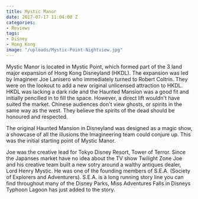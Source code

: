 ```yaml
---
title: Mystic Manor
date: 2017-07-17 11:04:00 Z
categories:
- Reviews
tags:
- Disney
- Hong Kong
image: "/uploads/Mystic-Point-Nightview.jpg"
---
```


Mystic Manor is located in Mystic Point, which formed part of the 3 land major expansion of Hong Kong Disneyland (HKDL). The expansion was led by Imagineer Joe Lanisero who immediately turned to Robert Coltrin. They were on the lookout to add a new original unlicensed attraction to HKDL. HKDL was lacking a dark ride and the Haunted Mansion was a good fit and initially pencilled in to fill the space. However, a direct lift wouldn't have suited the market. Chinese audiences don't view ghosts, or spirits in the same way as the west. They believe the spirits of the dead should be honoured and respected.

The original Haunted Mansion in Disneyland was designed as a magic show, a showcase of all the illusions the Imagineering team could conjure up. This was the initial starting point of Mystic Manor.

Joe was the creative lead for Tokyo Disney Resort, Tower of Terror. Since the Japanses market have no idea about the TV show Twilight Zone Joe and his creative team built a new sotry around a walthy antiques dealer, Lord Henry Mystic. He was one of the founding members of S.E.A. (Society of Explorers and Adventurers). S.E.A. is a long running story line you can find throughout many of the Disney Parks, Miss Adventures Falls in Disneys Typhoon Lagoon has just added to the story.